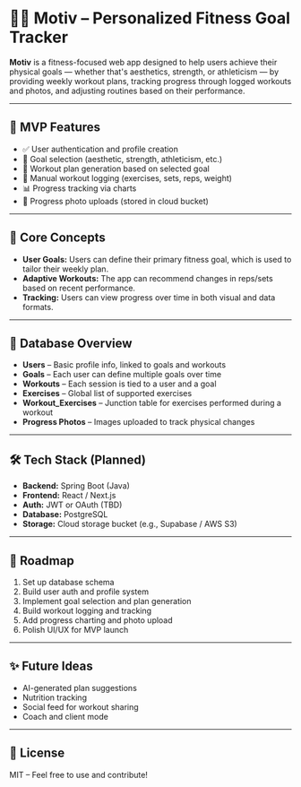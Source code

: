 # 🏋️‍♂️ Motiv – Personalized Fitness Goal Tracker

**Motiv** is a fitness-focused web app designed to help users achieve their physical goals — whether that's aesthetics, strength, or athleticism — by providing weekly workout plans, tracking progress through logged workouts and photos, and adjusting routines based on their performance.

---

## 🚀 MVP Features

- ✅ User authentication and profile creation
- 🎯 Goal selection (aesthetic, strength, athleticism, etc.)
- 📅 Workout plan generation based on selected goal
- 📝 Manual workout logging (exercises, sets, reps, weight)
- 📊 Progress tracking via charts
- 📸 Progress photo uploads (stored in cloud bucket)

---

## 🧠 Core Concepts

- **User Goals:** Users can define their primary fitness goal, which is used to tailor their weekly plan.
- **Adaptive Workouts:** The app can recommend changes in reps/sets based on recent performance.
- **Tracking:** Users can view progress over time in both visual and data formats.

---

## 🧱 Database Overview

- **Users** – Basic profile info, linked to goals and workouts
- **Goals** – Each user can define multiple goals over time
- **Workouts** – Each session is tied to a user and a goal
- **Exercises** – Global list of supported exercises
- **Workout_Exercises** – Junction table for exercises performed during a workout
- **Progress Photos** – Images uploaded to track physical changes

---

## 🛠️ Tech Stack (Planned)

- **Backend:** Spring Boot (Java)
- **Frontend:** React / Next.js
- **Auth:** JWT or OAuth (TBD)
- **Database:** PostgreSQL
- **Storage:** Cloud storage bucket (e.g., Supabase / AWS S3)

---

## 📌 Roadmap

1. Set up database schema
2. Build user auth and profile system
3. Implement goal selection and plan generation
4. Build workout logging and tracking
5. Add progress charting and photo upload
6. Polish UI/UX for MVP launch

---

## ✨ Future Ideas

- AI-generated plan suggestions
- Nutrition tracking
- Social feed for workout sharing
- Coach and client mode

---

## 📄 License

MIT – Feel free to use and contribute!


